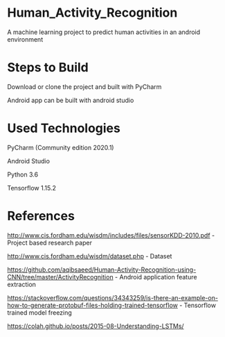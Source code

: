 # Human_Activity_Recognition
A machine learning project to predict human activities in an android environment

# Steps to Build

Download or clone the project and built with PyCharm

Android app can be built with android studio

# Used Technologies

PyCharm (Community edition 2020.1)

Android Studio

Python 3.6

Tensorflow 1.15.2

# References

http://www.cis.fordham.edu/wisdm/includes/files/sensorKDD-2010.pdf - Project based research paper

http://www.cis.fordham.edu/wisdm/dataset.php - Dataset

https://github.com/aqibsaeed/Human-Activity-Recognition-using-CNN/tree/master/ActivityRecognition - Android application feature extraction

https://stackoverflow.com/questions/34343259/is-there-an-example-on-how-to-generate-protobuf-files-holding-trained-tensorflow - Tensorflow trained model freezing

https://colah.github.io/posts/2015-08-Understanding-LSTMs/ 

